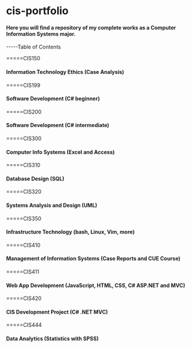 # cis-portfolio

#### Here you will find a repository of my complete works as a Computer Information Systems major.

-----Table of Contents

=====CIS150
#### Information Technology Ethics (Case Analysis)


=====CIS199
#### Software Development (C# beginner)


=====CIS200
#### Software Development (C# intermediate)


=====CIS300
#### Computer Info Systems (Excel and Access)


=====CIS310
#### Database Design (SQL)


=====CIS320
#### Systems Analysis and Design (UML)


=====CIS350
#### Infrastructure Technology (bash, Linux, Vim, more)


=====CIS410
#### Management of Information Systems (Case Reports and CUE Course)


=====CIS411
#### Web App Development (JavaScript, HTML, CSS, C# ASP.NET and MVC)


=====CIS420
#### CIS Development Project (C# .NET MVC)


=====CIS444
#### Data Analytics (Statistics with SPSS)
